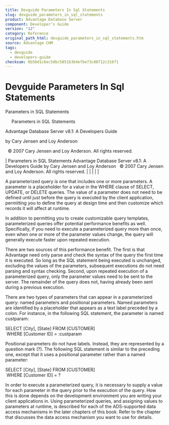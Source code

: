 ```yaml
---
title: Devguide Parameters In Sql Statements
slug: devguide_parameters_in_sql_statements
product: Advantage Database Server
component: Developer’s Guide
version: "12"
category: Reference
original_path_html: devguide_parameters_in_sql_statements.htm
source: Advantage CHM
tags:
  - devguide
  - developers-guide
checksum: 6b50d1c6ec5dbc5851b364efbe73c88f12c316f1
---
```


# Devguide Parameters In Sql Statements

Parameters in SQL Statements

     Parameters in SQL Statements

Advantage Database Server v8.1: A Developers Guide

by Cary Jensen and Loy Anderson

  © 2007 Cary Jensen and Loy Anderson. All rights reserved.

| Parameters in SQL Statements  Advantage Database Server v8.1: A Developers Guide  by Cary Jensen and Loy Anderson    © 2007 Cary Jensen and Loy Anderson. All rights reserved. |  |  |  |  |

A parameterized query is one that includes one or more parameters. A parameter is a placeholder for a value in the WHERE clause of SELECT, UPDATE, or DELETE queries. The value of a parameter does not need to be defined until just before the query is executed by the client application, permitting you to define the query at design time and then customize which records it will affect at runtime.

In addition to permitting you to create customizable query templates, parameterized queries offer potential performance benefits as well. Specifically, if you need to execute a parameterized query more than once, even when one or more of the parameter values change, the query will generally execute faster upon repeated execution.

There are two sources of this performance benefit. The first is that Advantage need only parse and check the syntax of the query the first time it is executed. So long as the SQL statement being executed is unchanged, excluding the values of the parameters, subsequent executions do not need parsing and syntax checking. Second, upon repeated execution of a parameterized query, only the parameter values need to be sent to the server. The remainder of the query does not, having already been sent during a previous execution.

There are two types of parameters that can appear in a parameterized query: named parameters and positional parameters. Named parameters are identified by a placeholder that appears as a text label preceded by a colon. For instance, in the following SQL statement, the parameter is named custparam:

SELECT [City], [State] FROM [CUSTOMER]  
  WHERE [Customer ID] = :custparam

Positional parameters do not have labels. Instead, they are represented by a question mark (?). The following SQL statement is similar to the preceding one, except that it uses a positional parameter rather than a named parameter:

SELECT [City], [State] FROM [CUSTOMER]  
  WHERE [Customer ID] = ?

In order to execute a parameterized query, it is necessary to supply a value for each parameter in the query prior to the execution of the query. How this is done depends on the development environment you are writing your client applications in. Using parameterized queries, and assigning values to parameters at runtime, is described for each of the ADS-supported data access mechanisms in the later chapters of this book. Refer to the chapter that discusses the data access mechanism you want to use for details.
